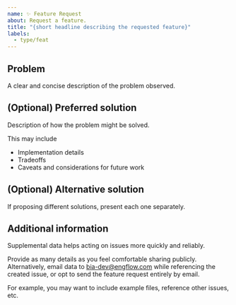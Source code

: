 ```yaml
---
name: ✨ Feature Request
about: Request a feature.
title: "{short headline describing the requested feature}"
labels:
  - type/feat
---
```



## Problem

A clear and concise description of the problem observed.

## (Optional) Preferred solution

Description of how the problem might be solved.

This may include

* Implementation details
* Tradeoffs
* Caveats and considerations for future work

## (Optional) Alternative solution

If proposing different solutions, present each one separately.

## Additional information

Supplemental data helps acting on issues more quickly and reliably.

Provide as many details as you feel comfortable sharing publicly.
Alternatively, email data to <bia-dev@engflow.com> while referencing the created issue, or opt to
send the feature request entirely by email.

For example, you may want to include example files, reference other issues, etc.